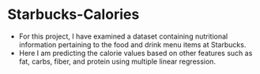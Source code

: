 # Starbucks-Calories

- For this project, I have examined a dataset containing nutritional information pertaining to the food and drink menu items at Starbucks. 
- Here I am predicting the calorie values based on other features such as fat, carbs, fiber, and protein using multiple linear regression.
